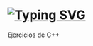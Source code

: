 # [![Typing SVG](https://readme-typing-svg.herokuapp.com?color=158FD7DA&lines=Ejercicios+de+C%2B%2B)](https://git.io/typing-svg)
Ejercicios de C++ 
